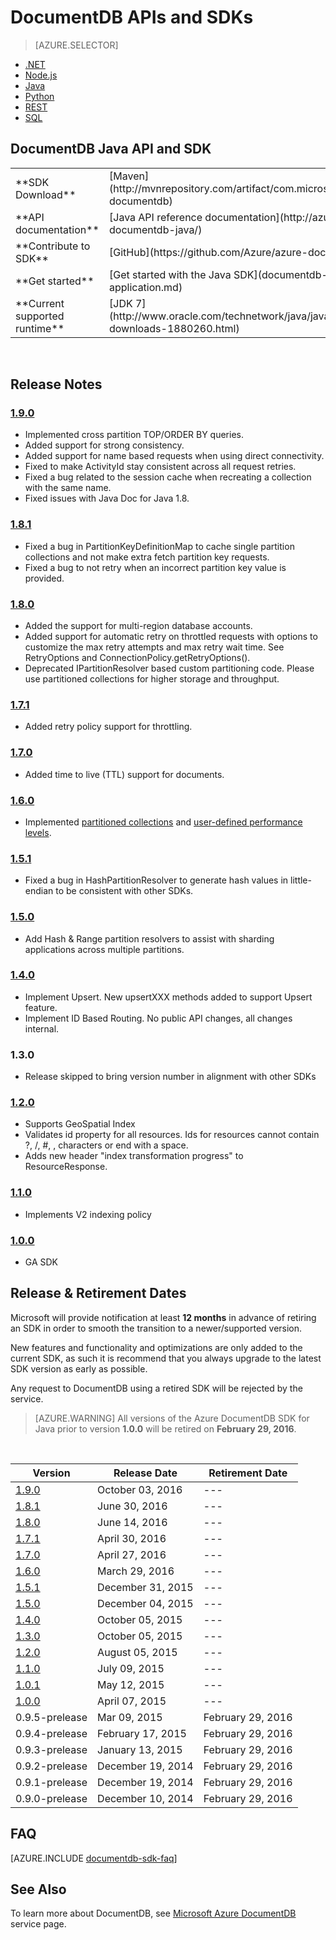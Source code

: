 <properties
	pageTitle="DocumentDB Java API & SDK | Microsoft Azure"
	description="Learn all about the Java API and SDK including release dates, retirement dates, and changes made between each version of the DocumentDB Java SDK."
	services="documentdb"
	documentationCenter="java"
	authors="rnagpal"
	manager="jhubbard"
	editor="cgronlun"/>

<tags
	ms.service="documentdb"
	ms.workload="data-services"
	ms.tgt_pltfrm="na"
	ms.devlang="java"
	ms.topic="article"
	ms.date="10/03/2016"
	ms.author="rnagpal"/>

# DocumentDB APIs and SDKs

> [AZURE.SELECTOR]
- [.NET](documentdb-sdk-dotnet.md)
- [Node.js](documentdb-sdk-node.md)
- [Java](documentdb-sdk-java.md)
- [Python](documentdb-sdk-python.md)
- [REST](https://go.microsoft.com/fwlink/?LinkId=402413)
- [SQL](https://msdn.microsoft.com/library/azure/dn782250.aspx)

## DocumentDB Java API and SDK

<table>
<tr><td>**SDK Download**</td><td>[Maven](http://mvnrepository.com/artifact/com.microsoft.azure/azure-documentdb)</td></tr>
<tr><td>**API documentation**</td><td>[Java API reference documentation](http://azure.github.io/azure-documentdb-java/)</td></tr>
<tr><td>**Contribute to SDK**</td><td>[GitHub](https://github.com/Azure/azure-documentdb-java/)</td></tr>
<tr><td>**Get started**</td><td>[Get started with the Java SDK](documentdb-java-application.md)</td></tr>
<tr><td>**Current supported runtime**</td><td>[JDK 7](http://www.oracle.com/technetwork/java/javase/downloads/jdk7-downloads-1880260.html)</td></tr>
</table></br>

## Release Notes

### <a name="1.9.0"/>[1.9.0](http://mvnrepository.com/artifact/com.microsoft.azure/azure-documentdb/1.9.0)

  - Implemented cross partition TOP/ORDER BY queries.
  - Added support for strong consistency.
  - Added support for name based requests when using direct connectivity.
  - Fixed to make ActivityId stay consistent across all request retries.
  - Fixed a bug related to the session cache when recreating a collection with the same name.
  - Fixed issues with Java Doc for Java 1.8.

### <a name="1.8.1"/>[1.8.1](http://mvnrepository.com/artifact/com.microsoft.azure/azure-documentdb/1.8.1)
  - Fixed a bug in PartitionKeyDefinitionMap to cache single partition collections and not make extra fetch partition key requests.
  - Fixed a bug to not retry when an incorrect partition key value is provided.

### <a name="1.8.0"/>[1.8.0](http://mvnrepository.com/artifact/com.microsoft.azure/azure-documentdb/1.8.0)
  - Added the support for multi-region database accounts.
  - Added support for automatic retry on throttled requests with options to customize the max retry attempts and max retry wait time.  See RetryOptions and ConnectionPolicy.getRetryOptions().
  - Deprecated IPartitionResolver based custom partitioning code. Please use partitioned collections for higher storage and throughput.

### <a name="1.7.1"/>[1.7.1](http://mvnrepository.com/artifact/com.microsoft.azure/azure-documentdb/1.7.1)
- Added retry policy support for throttling.  

### <a name="1.7.0"/>[1.7.0](http://mvnrepository.com/artifact/com.microsoft.azure/azure-documentdb/1.7.0)
- Added time to live (TTL) support for documents.

### <a name="1.6.0"/>[1.6.0](http://mvnrepository.com/artifact/com.microsoft.azure/azure-documentdb/1.6.0)
- Implemented [partitioned collections](documentdb-partition-data.md) and [user-defined performance levels](documentdb-performance-levels.md).

### <a name="1.5.1"/>[1.5.1](http://mvnrepository.com/artifact/com.microsoft.azure/azure-documentdb/1.5.1)
- Fixed a bug in HashPartitionResolver to generate hash values in little-endian to be consistent with other SDKs.

### <a name="1.5.0"/>[1.5.0](http://mvnrepository.com/artifact/com.microsoft.azure/azure-documentdb/1.5.0)
- Add Hash & Range partition resolvers to assist with sharding applications across multiple partitions.

### <a name="1.4.0"/>[1.4.0](http://mvnrepository.com/artifact/com.microsoft.azure/azure-documentdb/1.4.0)
- Implement Upsert. New upsertXXX methods added to support Upsert feature.
- Implement ID Based Routing. No public API changes, all changes internal.

### <a name="1.3.0"/>1.3.0
- Release skipped to bring version number in alignment with other SDKs

### <a name="1.2.0"/>[1.2.0](http://mvnrepository.com/artifact/com.microsoft.azure/azure-documentdb/1.2.0)
- Supports GeoSpatial Index
- Validates id property for all resources. Ids for resources cannot contain ?, /, #, \, characters or end with a space.
- Adds new header "index transformation progress" to ResourceResponse.

### <a name="1.1.0"/>[1.1.0](http://mvnrepository.com/artifact/com.microsoft.azure/azure-documentdb/1.1.0)
- Implements V2 indexing policy

### <a name="1.0.0"/>[1.0.0](http://mvnrepository.com/artifact/com.microsoft.azure/azure-documentdb/1.0.0)
- GA SDK

## Release & Retirement Dates
Microsoft will provide notification at least **12 months** in advance of retiring an SDK in order to smooth the transition to a newer/supported version.

New features and functionality and optimizations are only added to the current SDK, as such it is  recommend that you always upgrade to the latest SDK version as early as possible.

Any request to DocumentDB using a retired SDK will be rejected by the service.

> [AZURE.WARNING]
All versions of the Azure DocumentDB SDK for Java prior to version **1.0.0** will be retired on **February 29, 2016**.

<br/>

| Version | Release Date | Retirement Date
| ---	  | ---	         | ---
| [1.9.0](#1.9.0) | October 03, 2016 |---
| [1.8.1](#1.8.1) | June 30, 2016 |---
| [1.8.0](#1.8.0) | June 14, 2016 |---
| [1.7.1](#1.7.1) | April 30, 2016 |---
| [1.7.0](#1.7.0) | April 27, 2016 |---
| [1.6.0](#1.6.0) | March 29, 2016 |---
| [1.5.1](#1.5.1) | December 31, 2015 |---
| [1.5.0](#1.5.0) | December 04, 2015 |---
| [1.4.0](#1.4.0) | October 05, 2015 |---
| [1.3.0](#1.3.0) | October 05, 2015 |---
| [1.2.0](#1.2.0) | August 05, 2015 |---
| [1.1.0](#1.1.0) | July 09, 2015 |---
| [1.0.1](#1.0.1) | May 12, 2015 |---
| [1.0.0](#1.0.0) | April 07, 2015 |---
| 0.9.5-prelease | Mar 09, 2015 | February 29, 2016
| 0.9.4-prelease | February 17, 2015 | February 29, 2016
| 0.9.3-prelease | January 13, 2015 | February 29, 2016
| 0.9.2-prelease | December 19, 2014 | February 29, 2016
| 0.9.1-prelease | December 19, 2014 | February 29, 2016
| 0.9.0-prelease | December 10, 2014 | February 29, 2016

## FAQ
[AZURE.INCLUDE [documentdb-sdk-faq](../../includes/documentdb-sdk-faq.md)]

## See Also

To learn more about DocumentDB, see [Microsoft Azure DocumentDB](https://azure.microsoft.com/services/documentdb/) service page.
